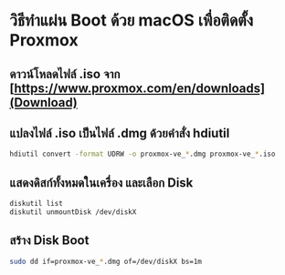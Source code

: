 # วิธีทำแผ่น Boot ด้วย macOS เพื่อติดตั้ง Proxmox

## ดาวน์โหลดไฟล์ .iso จาก [https://www.proxmox.com/en/downloads](Download)

## แปลงไฟล์ .iso เป็นไฟล์ .dmg ด้วยคำสั่ง hdiutil
```sh
hdiutil convert -format UDRW -o proxmox-ve_*.dmg proxmox-ve_*.iso
```

## แสดงดิสก์ทั้งหมดในเครื่อง และเลือก Disk
```sh
diskutil list
diskutil unmountDisk /dev/diskX
```

## สร้าง Disk Boot
```sh
sudo dd if=proxmox-ve_*.dmg of=/dev/diskX bs=1m
```
